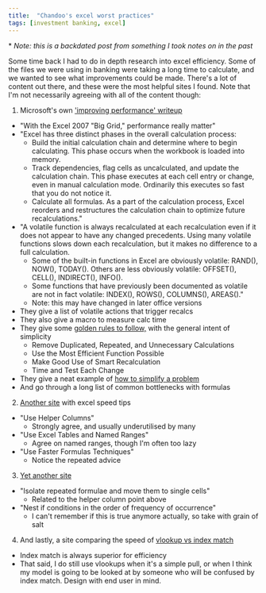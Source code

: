 ```yaml
---
title:  "Chandoo's excel worst practices"
tags: [investment banking, excel]
---
```


\* *Note: this is a backdated post from something I took notes on in the past*

Some time back I had to do in depth research into excel efficiency. Some of the files we were using in banking were taking a long time to calculate, and we wanted to see what improvements could be made. There's a lot of content out there, and these were the most helpful sites I found. Note that I'm not necessarily agreeing with all of the content though:

1. Microsoft's own ['improving performance' writeup](https://docs.microsoft.com/en-us/previous-versions/office/developer/office-2007/aa730921(v=office.12) "office performance 2007")

  * "With the Excel 2007 "Big Grid," performance really matter"
  * "Excel has three distinct phases in the overall calculation process:
    * Build the initial calculation chain and determine where to begin calculating. This phase occurs when the workbook is loaded into memory.
    * Track dependencies, flag cells as uncalculated, and update the calculation chain. This phase executes at each cell entry or change, even in manual calculation mode. Ordinarily this executes so fast that you do not notice it.
    * Calculate all formulas. As a part of the calculation process, Excel reorders and restructures the calculation chain to optimize future recalculations."
  * "A volatile function is always recalculated at each recalculation even if it does not appear to have any changed precedents. Using many volatile functions slows down each recalculation, but it makes no difference to a full calculation.
    * Some of the built-in functions in Excel are obviously volatile: RAND(), NOW(), TODAY(). Others are less obviously volatile: OFFSET(), CELL(), INDIRECT(), INFO().
    * Some functions that have previously been documented as volatile are not in fact volatile: INDEX(), ROWS(), COLUMNS(), AREAS()."
    * Note: this may have changed in later office versions
  * They give a list of volatile actions that trigger recalcs
  * They also give a macro to measure calc time
  * They give some [golden rules to follow,](https://docs.microsoft.com/en-us/previous-versions/office/developer/office-2007/aa730921(v=office.12)#first-golden-rule-remove-duplicated-repeated-and-unnecessary-calculations "golden rules") with the general intent of simplicity
    * Remove Duplicated, Repeated, and Unnecessary Calculations
    * Use the Most Efficient Function Possible
    * Make Good Use of Smart Recalculation
    * Time and Test Each Change
  * They give a neat example of [how to simplify a problem](https://docs.microsoft.com/en-us/previous-versions/office/developer/office-2007/aa730921(v=office.12)#dynamic-count-unique "example problem")
  * And go through a long list of common bottlenecks with formulas
  
2. [Another site](https://trumpexcel.com/suffering-from-slow-excel-spreadsheets/ "trump excel") with excel speed tips

  * "Use Helper Columns"
    * Strongly agree, and usually underutilised by many
  * "Use Excel Tables and Named Ranges"
    * Agree on named ranges, though I'm often too lazy
  * "Use Faster Formulas Techniques"
    * Notice the repeated advice
    
3. [Yet another site](http://www.databison.com/how-to-speed-up-calculation-and-improve-performance-of-excel-and-vba/ "databison")

  * "Isolate repeated formulae and move them to single cells"
    * Related to the helper column point above
  * "Nest if conditions in the order of frequency of occurrence"
    * I can't remember if this is true anymore actually, so take with grain of salt
    
4. And lastly, a site comparing the speed of [vlookup vs index match](http://www.exceluser.com/blog/727/excels-fastest-lookup-methods-the-tested-results.html "vlookup vs index match")

  * Index match is always superior for efficiency
  * That said, I do still use vlookups when it's a simple pull, or when I think my model is going to be looked at by someone who will be confused by index match. Design with end user in mind.
    
